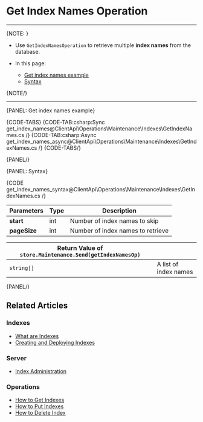 # Get Index Names Operation

---

{NOTE: }

* Use `GetIndexNamesOperation` to retrieve multiple __index names__ from the database.

* In this page:
    * [Get index names example](../../../../client-api/operations/maintenance/indexes/get-index-names#get-index-names-example)
    * [Syntax](../../../../client-api/operations/maintenance/indexes/get-index-names#syntax)

{NOTE/}

---

{PANEL: Get index names example}

{CODE-TABS}
{CODE-TAB:csharp:Sync get_index_names@ClientApi\Operations\Maintenance\Indexes\GetIndexNames.cs /}
{CODE-TAB:csharp:Async get_index_names_async@ClientApi\Operations\Maintenance\Indexes\GetIndexNames.cs /}
{CODE-TABS/}

{PANEL/}

{PANEL: Syntax}

{CODE get_index_names_syntax@ClientApi\Operations\Maintenance\Indexes\GetIndexNames.cs /}

| Parameters | Type | Description |
| - |- | - |
| __start__ | int | Number of index names to skip |
| __pageSize__ | int   | Number of index names to retrieve |

| Return Value of `store.Maintenance.Send(getIndexNamesOp)` | |
| - | - |
| `string[]` | A list of index names |

{PANEL/}

## Related Articles

### Indexes

- [What are Indexes](../../../../indexes/what-are-indexes)
- [Creating and Deploying Indexes](../../../../indexes/creating-and-deploying)

### Server

- [Index Administration](../../../../server/administration/index-administration)

### Operations

- [How to Get Indexes](../../../../client-api/operations/maintenance/indexes/get-indexes)
- [How to Put Indexes](../../../../client-api/operations/maintenance/indexes/put-indexes)
- [How to Delete Index](../../../../client-api/operations/maintenance/indexes/delete-index)
